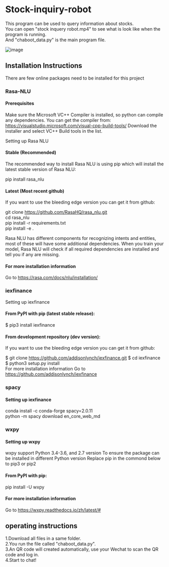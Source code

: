 # Stock-inquiry-robot
This program can be used to query information about stocks.<br>
You can open "stock inquery robot.mp4" to see what is look like when the program is running.<br>
And "chaboot_data.py" is the main program file.<br>

![image](https://github.com/chesschan/Stock-inquiry-robot/blob/master/stock%20inquery%20robot.gif)<br>
## Installation Instructions
There are few online packages need to be installed for this project<br>

### Rasa-NLU
#### Prerequisites
Make sure the Microsoft VC++ Compiler is installed, so python can compile any dependencies. You can get the compiler from: https://visualstudio.microsoft.com/visual-cpp-build-tools/ Download the installer and select VC++ Build tools in the list.<br>

Setting up Rasa NLU<br>

#### Stable (Recommended)
The recommended way to install Rasa NLU is using pip which will install the latest stable version of Rasa NLU:<br>

pip install rasa_nlu<br>
#### Latest (Most recent github)
If you want to use the bleeding edge version you can get it from github:<br>

git clone https://github.com/RasaHQ/rasa_nlu.git<br>
cd rasa_nlu<br>
pip install -r requirements.txt<br>
pip install -e .<br>

Rasa NLU has different components for recognizing intents and entities, most of these will have some additional dependencies. When you train your model, Rasa NLU will check if all required dependencies are installed and tell you if any are missing.<br>

#### For more installation information
Go to https://rasa.com/docs/nlu/installation/<br>

### iexfinance
Setting up iexfinance<br>
#### From PyPI with pip (latest stable release):
$ pip3 install iexfinance<br>
#### From development repository (dev version):
If you want to use the bleeding edge version you can get it from github:<br>

$ git clone https://github.com/addisonlynch/iexfinance.git
$ cd iexfinance<br>
$ python3 setup.py install<br>
For more installation information Go to https://github.com/addisonlynch/iexfinance<br>

### spacy
#### Setting up iexfinance
conda install -c conda-forge spacy=2.0.11<br>
python -m spacy download en_core_web_md<br>
### wxpy
#### Setting up wxpy
wxpy support Python 3.4-3.6, and 2.7 version To ensure the package can be installed in different Python version Replace pip in the commond below to pip3 or pip2<br>

#### From PyPI with pip:
pip install -U wxpy<br>

#### For more installation information
Go to https://wxpy.readthedocs.io/zh/latest/#<br>

## operating instructions
1.Download all files in a same folder.<br>
2.You run the file called "chaboot_data.py".<br> 
3.An QR code will created automatically, use your Wechat to scan the QR code and log in.<br>
4.Start to chat!
